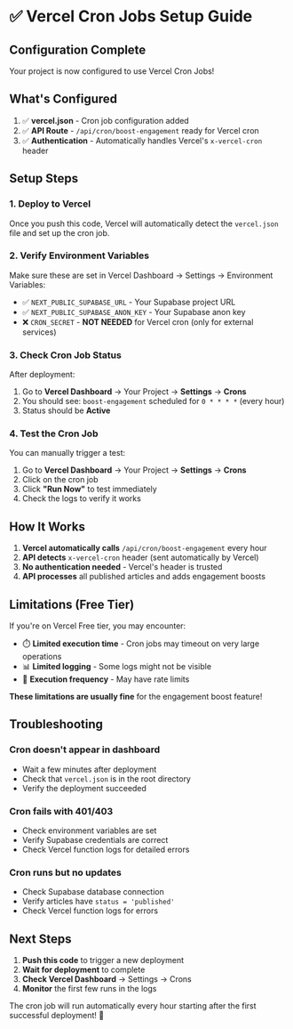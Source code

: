 # ✅ Vercel Cron Jobs Setup Guide

## Configuration Complete

Your project is now configured to use Vercel Cron Jobs!

## What's Configured

1. ✅ **vercel.json** - Cron job configuration added
2. ✅ **API Route** - `/api/cron/boost-engagement` ready for Vercel cron
3. ✅ **Authentication** - Automatically handles Vercel's `x-vercel-cron` header

## Setup Steps

### 1. Deploy to Vercel

Once you push this code, Vercel will automatically detect the `vercel.json` file and set up the cron job.

### 2. Verify Environment Variables

Make sure these are set in Vercel Dashboard → Settings → Environment Variables:

- ✅ `NEXT_PUBLIC_SUPABASE_URL` - Your Supabase project URL
- ✅ `NEXT_PUBLIC_SUPABASE_ANON_KEY` - Your Supabase anon key
- ❌ `CRON_SECRET` - **NOT NEEDED** for Vercel cron (only for external services)

### 3. Check Cron Job Status

After deployment:
1. Go to **Vercel Dashboard** → Your Project → **Settings** → **Crons**
2. You should see: `boost-engagement` scheduled for `0 * * * *` (every hour)
3. Status should be **Active**

### 4. Test the Cron Job

You can manually trigger a test:
1. Go to **Vercel Dashboard** → Your Project → **Settings** → **Crons**
2. Click on the cron job
3. Click **"Run Now"** to test immediately
4. Check the logs to verify it works

## How It Works

1. **Vercel automatically calls** `/api/cron/boost-engagement` every hour
2. **API detects** `x-vercel-cron` header (sent automatically by Vercel)
3. **No authentication needed** - Vercel's header is trusted
4. **API processes** all published articles and adds engagement boosts

## Limitations (Free Tier)

If you're on Vercel Free tier, you may encounter:

- ⏱️ **Limited execution time** - Cron jobs may timeout on very large operations
- 📊 **Limited logging** - Some logs might not be visible
- 🔄 **Execution frequency** - May have rate limits

**These limitations are usually fine** for the engagement boost feature!

## Troubleshooting

### Cron doesn't appear in dashboard
- Wait a few minutes after deployment
- Check that `vercel.json` is in the root directory
- Verify the deployment succeeded

### Cron fails with 401/403
- Check environment variables are set
- Verify Supabase credentials are correct
- Check Vercel function logs for detailed errors

### Cron runs but no updates
- Check Supabase database connection
- Verify articles have `status = 'published'`
- Check Vercel function logs for errors

## Next Steps

1. **Push this code** to trigger a new deployment
2. **Wait for deployment** to complete
3. **Check Vercel Dashboard** → Settings → Crons
4. **Monitor** the first few runs in the logs

The cron job will run automatically every hour starting after the first successful deployment! 🎉

